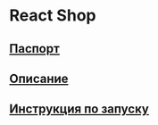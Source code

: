 # React Shop

## [Паспорт](docs/PASSPORT.md)

## [Описание](docs/INFO.md)

## [Инструкция по запуску](docs/INSTALL.md)